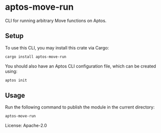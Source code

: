 # aptos-move-run

CLI for running arbitrary Move functions on Aptos.

## Setup

To use this CLI, you may install this crate via Cargo:

```bash
cargo install aptos-move-run
```

You should also have an Aptos CLI configuration file, which can be created using:

```bash
aptos init
```

## Usage

Run the following command to publish the module in the current directory:

```bash
aptos-move-run
```

License: Apache-2.0
